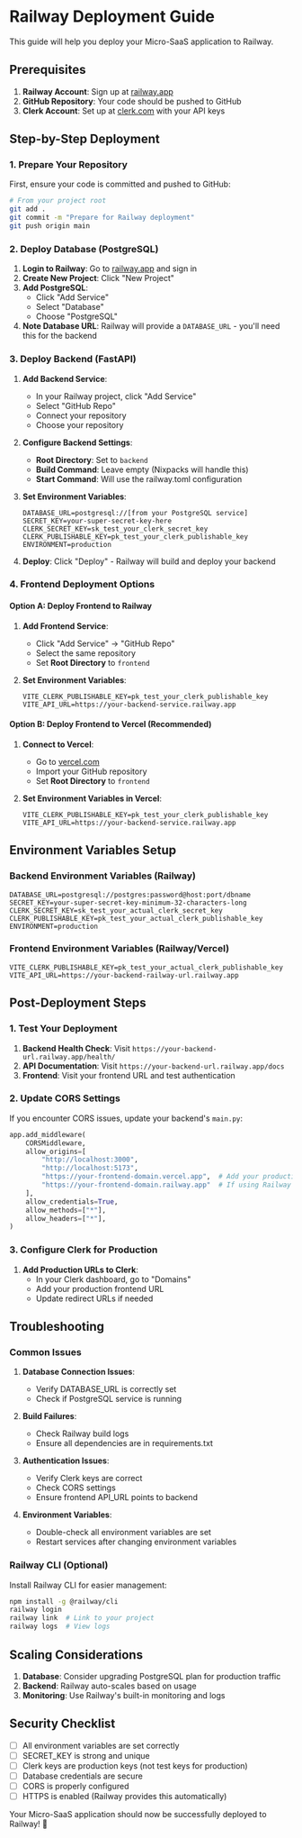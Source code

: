 # Railway Deployment Guide

This guide will help you deploy your Micro-SaaS application to Railway.

## Prerequisites

1. **Railway Account**: Sign up at [railway.app](https://railway.app)
2. **GitHub Repository**: Your code should be pushed to GitHub
3. **Clerk Account**: Set up at [clerk.com](https://clerk.com) with your API keys

## Step-by-Step Deployment

### 1. Prepare Your Repository

First, ensure your code is committed and pushed to GitHub:

```bash
# From your project root
git add .
git commit -m "Prepare for Railway deployment"
git push origin main
```

### 2. Deploy Database (PostgreSQL)

1. **Login to Railway**: Go to [railway.app](https://railway.app) and sign in
2. **Create New Project**: Click "New Project"
3. **Add PostgreSQL**:
   - Click "Add Service"
   - Select "Database"
   - Choose "PostgreSQL"
4. **Note Database URL**: Railway will provide a `DATABASE_URL` - you'll need this for the backend

### 3. Deploy Backend (FastAPI)

1. **Add Backend Service**:
   - In your Railway project, click "Add Service"
   - Select "GitHub Repo"
   - Connect your repository
   - Choose your repository

2. **Configure Backend Settings**:
   - **Root Directory**: Set to `backend`
   - **Build Command**: Leave empty (Nixpacks will handle this)
   - **Start Command**: Will use the railway.toml configuration

3. **Set Environment Variables**:
   ```
   DATABASE_URL=postgresql://[from your PostgreSQL service]
   SECRET_KEY=your-super-secret-key-here
   CLERK_SECRET_KEY=sk_test_your_clerk_secret_key
   CLERK_PUBLISHABLE_KEY=pk_test_your_clerk_publishable_key
   ENVIRONMENT=production
   ```

4. **Deploy**: Click "Deploy" - Railway will build and deploy your backend

### 4. Frontend Deployment Options

#### Option A: Deploy Frontend to Railway

1. **Add Frontend Service**:
   - Click "Add Service" → "GitHub Repo"
   - Select the same repository
   - Set **Root Directory** to `frontend`

2. **Set Environment Variables**:
   ```
   VITE_CLERK_PUBLISHABLE_KEY=pk_test_your_clerk_publishable_key
   VITE_API_URL=https://your-backend-service.railway.app
   ```

#### Option B: Deploy Frontend to Vercel (Recommended)

1. **Connect to Vercel**:
   - Go to [vercel.com](https://vercel.com)
   - Import your GitHub repository
   - Set **Root Directory** to `frontend`

2. **Set Environment Variables in Vercel**:
   ```
   VITE_CLERK_PUBLISHABLE_KEY=pk_test_your_clerk_publishable_key
   VITE_API_URL=https://your-backend-service.railway.app
   ```

## Environment Variables Setup

### Backend Environment Variables (Railway)

```env
DATABASE_URL=postgresql://postgres:password@host:port/dbname
SECRET_KEY=your-super-secret-key-minimum-32-characters-long
CLERK_SECRET_KEY=sk_test_your_actual_clerk_secret_key
CLERK_PUBLISHABLE_KEY=pk_test_your_actual_clerk_publishable_key
ENVIRONMENT=production
```

### Frontend Environment Variables (Railway/Vercel)

```env
VITE_CLERK_PUBLISHABLE_KEY=pk_test_your_actual_clerk_publishable_key
VITE_API_URL=https://your-backend-railway-url.railway.app
```

## Post-Deployment Steps

### 1. Test Your Deployment

1. **Backend Health Check**: Visit `https://your-backend-url.railway.app/health/`
2. **API Documentation**: Visit `https://your-backend-url.railway.app/docs`
3. **Frontend**: Visit your frontend URL and test authentication

### 2. Update CORS Settings

If you encounter CORS issues, update your backend's `main.py`:

```python
app.add_middleware(
    CORSMiddleware,
    allow_origins=[
        "http://localhost:3000",
        "http://localhost:5173",
        "https://your-frontend-domain.vercel.app",  # Add your production frontend URL
        "https://your-frontend-domain.railway.app"  # If using Railway for frontend
    ],
    allow_credentials=True,
    allow_methods=["*"],
    allow_headers=["*"],
)
```

### 3. Configure Clerk for Production

1. **Add Production URLs to Clerk**:
   - In your Clerk dashboard, go to "Domains"
   - Add your production frontend URL
   - Update redirect URLs if needed

## Troubleshooting

### Common Issues

1. **Database Connection Issues**:
   - Verify DATABASE_URL is correctly set
   - Check if PostgreSQL service is running

2. **Build Failures**:
   - Check Railway build logs
   - Ensure all dependencies are in requirements.txt

3. **Authentication Issues**:
   - Verify Clerk keys are correct
   - Check CORS settings
   - Ensure frontend API_URL points to backend

4. **Environment Variables**:
   - Double-check all environment variables are set
   - Restart services after changing environment variables

### Railway CLI (Optional)

Install Railway CLI for easier management:

```bash
npm install -g @railway/cli
railway login
railway link  # Link to your project
railway logs  # View logs
```

## Scaling Considerations

1. **Database**: Consider upgrading PostgreSQL plan for production traffic
2. **Backend**: Railway auto-scales based on usage
3. **Monitoring**: Use Railway's built-in monitoring and logs

## Security Checklist

- [ ] All environment variables are set correctly
- [ ] SECRET_KEY is strong and unique
- [ ] Clerk keys are production keys (not test keys for production)
- [ ] Database credentials are secure
- [ ] CORS is properly configured
- [ ] HTTPS is enabled (Railway provides this automatically)

Your Micro-SaaS application should now be successfully deployed to Railway! 🚀